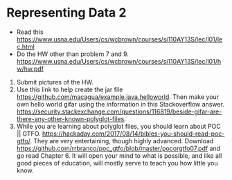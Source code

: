 # Representing Data 2
* Read this <https://www.usna.edu/Users/cs/wcbrown/courses/si110AY13S/lec/l01/lec.html>
* Do the HW other than problem 7 and 9. <https://www.usna.edu/Users/cs/wcbrown/courses/si110AY13S/lec/l01/hw/hw.pdf>

1. Submit pictures of the HW.
2. Use this link to help create the jar file <https://github.com/macagua/example.java.helloworld>. Then make your own hello world gifar using the information in this Stackoverflow answer. <https://security.stackexchange.com/questions/116819/beside-gifar-are-there-any-other-known-polyglot-files>. 
3. While you are learning about polyglot files, you should learn about POC || GTFO. <https://hackaday.com/2017/08/14/bibles-you-should-read-poc-gtfo/>. They are very entertaining, though highly advanced. Download <https://github.com/rrbranco/poc_gtfo/blob/master/pocorgtfo07.pdf> and go read Chapter 6. It will open your mind to what is possible, and like all good pieces of education, will mostly serve to teach you how little you know. 



